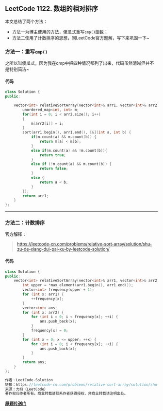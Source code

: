 ## LeetCode 1122. 数组的相对排序
本文总结了两个方法：
* 方法一为博主使用的方法，傻瓜式重写`cmp()`函数；
* 方法二使用了计数排序的思想，同LeetCode官方题解，写下来巩固一下~

### 方法一：重写`cmp()`
之所以叫傻瓜式，因为我在cmp中把四种情况都列了出来，代码虽然清晰但并不是特别简洁~
#### 代码
```cpp
class Solution {
public:

    vector<int> relativeSortArray(vector<int>& arr1, vector<int>& arr2) {
        unordered_map<int, int> m;
        for(int i = 0; i < arr2.size(); i++)
        {
            m[arr2[i]] = i;
        }
        sort(arr1.begin(), arr1.end(), [&](int a, int b) {
            if(m.count(a) && m.count(b)) {
                return m[a] < m[b];
            }
            else if(m.count(a) && !m.count(b)){
                return true;
            }
            else if (!m.count(a) && m.count(b)) {
                return false;
            }
            else {
                return a < b;
            }
        });
        return arr1;
    }
};
```

---

### 方法二：计数排序
官方解释：
>https://leetcode-cn.com/problems/relative-sort-array/solution/shu-zu-de-xiang-dui-pai-xu-by-leetcode-solution/
#### 代码
```cpp
class Solution {
public:
    vector<int> relativeSortArray(vector<int>& arr1, vector<int>& arr2) {
        int upper = *max_element(arr1.begin(), arr1.end());
        vector<int> frequency(upper + 1);
        for (int x: arr1) {
            ++frequency[x];
        }
        vector<int> ans;
        for (int x: arr2) {
            for (int i = 0; i < frequency[x]; ++i) {
                ans.push_back(x);
            }
            frequency[x] = 0;
        }
        for (int x = 0; x <= upper; ++x) {
            for (int i = 0; i < frequency[x]; ++i) {
                ans.push_back(x);
            }
        }
        return ans;
    }
};

作者：LeetCode-Solution
链接：https://leetcode-cn.com/problems/relative-sort-array/solution/shu-zu-de-xiang-dui-pai-xu-by-leetcode-solution/
来源：力扣（LeetCode）
著作权归作者所有。商业转载请联系作者获得授权，非商业转载请注明出处。
```


**[原题传送门](https://leetcode-cn.com/problems/relative-sort-array/)**
